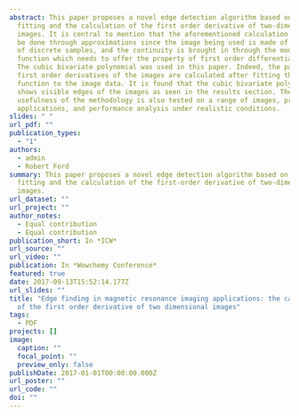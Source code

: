 ```yaml
---
abstract: This paper proposes a novel edge detection algorithm based on model
  fitting and the calculation of the first order derivative of two-dimensional
  images. It is central to mention that the aforementioned calculation can only
  be done through approximations since the image being used is made of a sequel
  of discrete samples, and the continuity is brought in through the model
  function which needs to offer the property of first order differentiability.
  The cubic bivariate polynomial was used in this paper. Indeed, the partial
  first order derivatives of the images are calculated after fitting the model
  function to the image data. It is found that the cubic bivariate polynomial
  shows visible edges of the images as seen in the results section. The
  usefulness of the methodology is also tested on a range of images, practical
  applications, and performance analysis under realistic conditions.
slides: " "
url_pdf: ""
publication_types:
  - "1"
authors:
  - admin
  - Robert Ford
summary: This paper proposes a novel edge detection algorithm based on model
  fitting and the calculation of the first-order derivative of two-dimensional
  images.
url_dataset: ""
url_project: ""
author_notes:
  - Equal contribution
  - Equal contribution
publication_short: In *ICW*
url_source: ""
url_video: ""
publication: In *Wowchemy Conference*
featured: true
date: 2017-09-13T15:52:14.177Z
url_slides: ""
title: "Edge finding in magnetic resonance imaging applications: the calculation
  of the first order derivative of two dimensional images"
tags:
  - PDF
projects: []
image:
  caption: ""
  focal_point: ""
  preview_only: false
publishDate: 2017-01-01T00:00:00.000Z
url_poster: ""
url_code: ""
doi: ""
---
```

